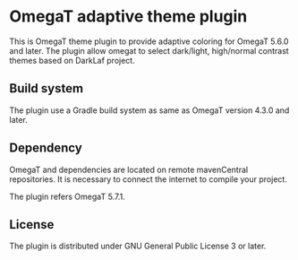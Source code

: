 # OmegaT adaptive theme plugin

This is OmegaT theme plugin to provide adaptive coloring for OmegaT 5.6.0 and later.
The plugin allow omegat to select dark/light, high/normal contrast themes based on DarkLaf project.


## Build system

The plugin  use a Gradle build system as same as OmegaT version 4.3.0 and later.

## Dependency

OmegaT and dependencies are located on remote mavenCentral repositories.
It is necessary to connect the internet to compile your project.

The plugin refers OmegaT 5.7.1.

## License

The plugin is distributed under GNU General Public License 3 or later.

